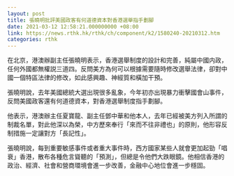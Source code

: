 ```yaml
---
layout: post
title: 張曉明批評美國政客有何道德資本對香港選舉指手劃腳
date: 2021-03-12 12:58:21.000000000 +08:00
link: https://news.rthk.hk/rthk/ch/component/k2/1580240-20210312.htm
categories: rthk
---
```


在北京，港澳辦副主任張曉明表示，香港選舉制度的設計和完善，純屬中國内政，任何外國都無權説三道四。反問美方為何可以根據需要隨時修改選舉法律，卻對中國一個特區法律的修改，如此感興趣、神經質和橫加干預。

張曉明說，去年美國總統大選出現很多亂象，今年初亦出現暴力衝擊國會山事件，反問美國政客還有何道德資本，對香港選舉制度指手劃腳。

他表示，港澳辦主任夏寶龍、副主任鄧中華和他本人，去年已經被美方列入所謂的制裁名單，對此他深以為榮，中方歷來奉行「來而不往非禮也」的原則，他形容反制措施一定讓對方「長記性」。

張曉明說，每到重要敏感事件或者重大事件時，西方國家某些人就會更加起勁「唱衰」香港，散布各種危言聳聽的「預測」，但總是令他們大跌眼鏡。他相信香港的政治、經濟、社會和營商環境會進一步改善，金融中心地位會進一步穩固。
